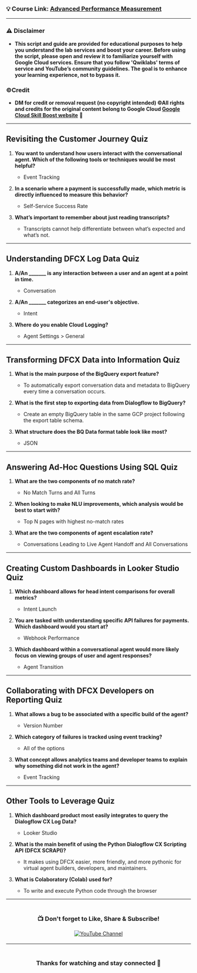 ### 💡 Course Link: [Advanced Performance Measurement](https://www.cloudskillsboost.google/paths/371/course_templates/1099?utm_source=qwiklabs&utm_medium=lp&utm_campaign=arcade24)

---

### ⚠️ Disclaimer
- **This script and guide are provided for educational purposes to help you understand the lab services and boost your career. Before using the script, please open and review it to familiarize yourself with Google Cloud services. Ensure that you follow 'Qwiklabs' terms of service and YouTube’s community guidelines. The goal is to enhance your learning experience, not to bypass it.**

### ©Credit
- **DM for credit or removal request (no copyright intended) ©All rights and credits for the original content belong to Google Cloud [Google Cloud Skill Boost website](https://www.cloudskillsboost.google/)** 🙏

---

## **Revisiting the Customer Journey Quiz**

1. **You want to understand how users interact with the conversational agent. Which of the following tools or techniques would be most helpful?**  
   - Event Tracking

2. **In a scenario where a payment is successfully made, which metric is directly influenced to measure this behavior?**  
   - Self-Service Success Rate

3. **What’s important to remember about just reading transcripts?**  
   - Transcripts cannot help differentiate between what’s expected and what’s not.

---

## **Understanding DFCX Log Data Quiz**

1. **A/An _______ is any interaction between a user and an agent at a point in time.**  
   - Conversation

2. **A/An _______ categorizes an end-user's objective.**  
   - Intent

3. **Where do you enable Cloud Logging?**  
   - Agent Settings > General

---

## **Transforming DFCX Data into Information Quiz**

1. **What is the main purpose of the BigQuery export feature?**  
   - To automatically export conversation data and metadata to BigQuery every time a conversation occurs.

2. **What is the first step to exporting data from Dialogflow to BigQuery?**  
   - Create an empty BigQuery table in the same GCP project following the export table schema.

3. **What structure does the BQ Data format table look like most?**  
   - JSON

---

## **Answering Ad-Hoc Questions Using SQL Quiz**

1. **What are the two components of no match rate?**  
   - No Match Turns and All Turns

2. **When looking to make NLU improvements, which analysis would be best to start with?**  
   - Top N pages with highest no-match rates

3. **What are the two components of agent escalation rate?**  
   - Conversations Leading to Live Agent Handoff and All Conversations

---

## **Creating Custom Dashboards in Looker Studio Quiz**

1. **Which dashboard allows for head intent comparisons for overall metrics?**  
   - Intent Launch

2. **You are tasked with understanding specific API failures for payments. Which dashboard would you start at?**  
   - Webhook Performance

3. **Which dashboard within a conversational agent would more likely focus on viewing groups of user and agent responses?**  
   - Agent Transition

---

## **Collaborating with DFCX Developers on Reporting Quiz**

1. **What allows a bug to be associated with a specific build of the agent?**  
   - Version Number

2. **Which category of failures is tracked using event tracking?**  
   - All of the options

3. **What concept allows analytics teams and developer teams to explain why something did not work in the agent?**  
   - Event Tracking

---

## **Other Tools to Leverage Quiz**

1. **Which dashboard product most easily integrates to query the Dialogflow CX Log Data?**  
   - Looker Studio

2. **What is the main benefit of using the Python Dialogflow CX Scripting API (DFCX SCRAPI)?**  
   - It makes using DFCX easier, more friendly, and more pythonic for virtual agent builders, developers, and maintainers.

3. **What is Colaboratory (Colab) used for?**  
   - To write and execute Python code through the browser

---

<div align="center" style="padding: 5px;">
  <h3>📺 Don't forget to Like, Share & Subscribe!</h3>

  <a href="https://www.youtube.com/@ArcadeGenius-z1">
    <img src="https://img.shields.io/badge/YouTube-Arcade%20Genius-FF0000?style=for-the-badge&logo=youtube&logoColor=white" alt="YouTube Channel">
  </a>
</div>

---

<div align="center" style="padding: 5px;">
  <h3>Thanks for watching and stay connected 🙂</h3>
</div>